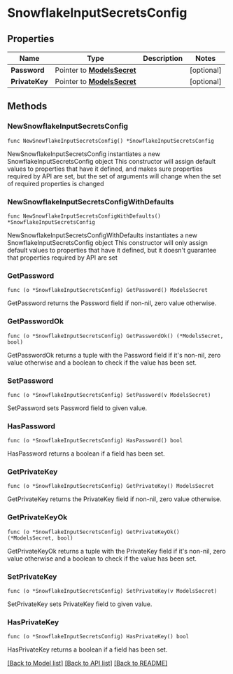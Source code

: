 # SnowflakeInputSecretsConfig

## Properties

Name | Type | Description | Notes
------------ | ------------- | ------------- | -------------
**Password** | Pointer to [**ModelsSecret**](ModelsSecret.md) |  | [optional] 
**PrivateKey** | Pointer to [**ModelsSecret**](ModelsSecret.md) |  | [optional] 

## Methods

### NewSnowflakeInputSecretsConfig

`func NewSnowflakeInputSecretsConfig() *SnowflakeInputSecretsConfig`

NewSnowflakeInputSecretsConfig instantiates a new SnowflakeInputSecretsConfig object
This constructor will assign default values to properties that have it defined,
and makes sure properties required by API are set, but the set of arguments
will change when the set of required properties is changed

### NewSnowflakeInputSecretsConfigWithDefaults

`func NewSnowflakeInputSecretsConfigWithDefaults() *SnowflakeInputSecretsConfig`

NewSnowflakeInputSecretsConfigWithDefaults instantiates a new SnowflakeInputSecretsConfig object
This constructor will only assign default values to properties that have it defined,
but it doesn't guarantee that properties required by API are set

### GetPassword

`func (o *SnowflakeInputSecretsConfig) GetPassword() ModelsSecret`

GetPassword returns the Password field if non-nil, zero value otherwise.

### GetPasswordOk

`func (o *SnowflakeInputSecretsConfig) GetPasswordOk() (*ModelsSecret, bool)`

GetPasswordOk returns a tuple with the Password field if it's non-nil, zero value otherwise
and a boolean to check if the value has been set.

### SetPassword

`func (o *SnowflakeInputSecretsConfig) SetPassword(v ModelsSecret)`

SetPassword sets Password field to given value.

### HasPassword

`func (o *SnowflakeInputSecretsConfig) HasPassword() bool`

HasPassword returns a boolean if a field has been set.

### GetPrivateKey

`func (o *SnowflakeInputSecretsConfig) GetPrivateKey() ModelsSecret`

GetPrivateKey returns the PrivateKey field if non-nil, zero value otherwise.

### GetPrivateKeyOk

`func (o *SnowflakeInputSecretsConfig) GetPrivateKeyOk() (*ModelsSecret, bool)`

GetPrivateKeyOk returns a tuple with the PrivateKey field if it's non-nil, zero value otherwise
and a boolean to check if the value has been set.

### SetPrivateKey

`func (o *SnowflakeInputSecretsConfig) SetPrivateKey(v ModelsSecret)`

SetPrivateKey sets PrivateKey field to given value.

### HasPrivateKey

`func (o *SnowflakeInputSecretsConfig) HasPrivateKey() bool`

HasPrivateKey returns a boolean if a field has been set.


[[Back to Model list]](../README.md#documentation-for-models) [[Back to API list]](../README.md#documentation-for-api-endpoints) [[Back to README]](../README.md)


